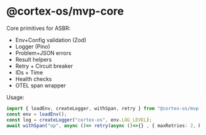 # @cortex-os/mvp-core

Core primitives for ASBR:
- Env+Config validation (Zod)
- Logger (Pino)
- Problem+JSON errors
- Result helpers
- Retry + Circuit breaker
- IDs + Time
- Health checks
- OTEL span wrapper

Usage:
```ts
import { loadEnv, createLogger, withSpan, retry } from "@cortex-os/mvp-core";
const env = loadEnv();
const log = createLogger("cortex-os", env.LOG_LEVEL);
await withSpan("op", async ()=> retry(async ()=>{} , { maxRetries: 2, backoffMs: 200, jitter: true })));
```

